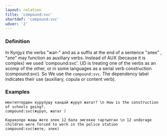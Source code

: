 ```yaml
---
layout: relation
title: 'compound:svc'
shortdef: 'compound:svc'
udver: '2'
---
```



### Definition

In Kyrgyz the verbs "жат-" and as a suffix at the end of a sentence "элек" , "эле"  may function as auxiliary verbs.
Instead of AUX (because it is complex) we used 'compound:svc'. 
UD is treating one of the verbs as an xcomp of the other, or in some languages as a serial verb construction (compound:svc).
So We  use the `compound:svc`.
The dependency label indicates their use (auxiliary, copula or content verb).

### Examples
~~~ sdparse
мектептердин курулушу кандай жүрүп жатат? \n How is the construction of schools going?.
compound:svc(жүрүп, жатат )
~~~

~~~ sdparse
Караколдо жашы жете элек 12 бала эмгекке тартылган \n 12 underage children were forced to work in the police station
compound:svc(жете, элек)
~~~


<!-- Interlanguage links updated Po 6. listopadu 2023, 21:42:39 CET -->
